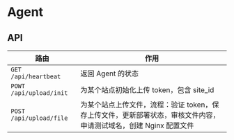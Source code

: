 # Agent

## API

| 路由                    | 作用                                                                                                              |
| ----------------------- | ----------------------------------------------------------------------------------------------------------------- |
| `GET /api/heartbeat`    | 返回 Agent 的状态                                                                                                 |
| `POWT /api/upload/init` | 为某个站点初始化上传 token，包含 site_id                                                                          |
| `POST /api/upload/file` | 为某个站点上传文件，流程：验证 token，保存上传文件，更新部署状态，审核文件内容，申请测试域名，创建 Nginx 配置文件 |
